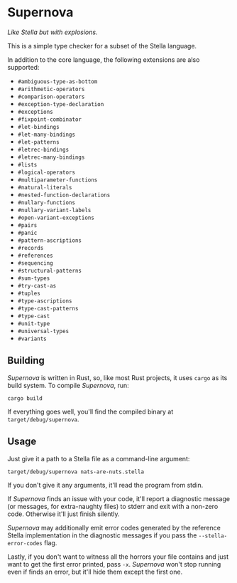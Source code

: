 # Supernova
*Like Stella but with explosions.*

This is a simple type checker for a subset of the Stella language.

In addition to the core language, the following extensions are also supported:

- `#ambiguous-type-as-bottom`
- `#arithmetic-operators`
- `#comparison-operators`
- `#exception-type-declaration`
- `#exceptions`
- `#fixpoint-combinator`
- `#let-bindings`
- `#let-many-bindings`
- `#let-patterns`
- `#letrec-bindings`
- `#letrec-many-bindings`
- `#lists`
- `#logical-operators`
- `#multiparameter-functions`
- `#natural-literals`
- `#nested-function-declarations`
- `#nullary-functions`
- `#nullary-variant-labels`
- `#open-variant-exceptions`
- `#pairs`
- `#panic`
- `#pattern-ascriptions`
- `#records`
- `#references`
- `#sequencing`
- `#structural-patterns`
- `#sum-types`
- `#try-cast-as`
- `#tuples`
- `#type-ascriptions`
- `#type-cast-patterns`
- `#type-cast`
- `#unit-type`
- `#universal-types`
- `#variants`

## Building
*Supernova* is written in Rust, so, like most Rust projects, it uses `cargo` as its build system.
To compile *Supernova*, run:

```
cargo build
```

If everything goes well, you'll find the compiled binary at `target/debug/supernova`.

## Usage
Just give it a path to a Stella file as a command-line argument:

```
target/debug/supernova nats-are-nuts.stella
```

If you don't give it any arguments, it'll read the program from stdin.

If *Supernova* finds an issue with your code, it'll report a diagnostic message (or messages, for extra-naughty files) to stderr and exit with a non-zero code.
Otherwise it'll just finish silently.

*Supernova* may additionally emit error codes generated by the reference Stella implementation in the diagnostic messages if you pass the `--stella-error-codes` flag.

Lastly, if you don't want to witness all the horrors your file contains and just want to get the first error printed, pass `-x`.
*Supernova* won't stop running even if finds an error, but it'll hide them except the first one.
